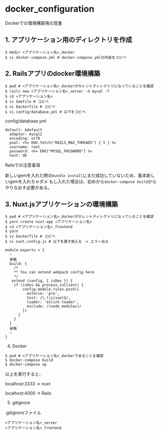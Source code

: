 # docker_configuration

Dockerでの環境構築用の覚書

## 1. アプリケーション用のディレクトリを作成

```
$ mkdir <アプリケーション名>_docker
$ vi docker-compose.yml # docker-compose.ymlの内容をコピペ
```

## 2. Railsアプリのdocker環境構築

```
$ pwd # <アプリケーション名>_dockerがカレントディレクトリになっていることを確認
$ rails new <アプリケーション名>_server -d mysql -T
$ cd <アプリケーション名>
$ vi Gemfile # コピペ
$ vi Dockerfile # コピペ
$ vi config/database.yml # 以下をコピペ
```


config/database.yml
```
default: &default
  adapter: mysql2
  encoding: utf8
  pool: <%= ENV.fetch("RAILS_MAX_THREADS") { 5 } %>
  username: root
  password: <%= ENV["MYSQL_PASSWORD"] %>
  host: db
```

Railsでの注意事項

新しいgemを入れた際の`bundle install`にまだ成功していないため、基本新しいgemを入れちゃダメ
もし入れた場合は、初めから`docker-compose build`からやりなおす必要がある。

## 3. Nuxt.jsアプリケーションの環境構築

```
$ pwd # <アプリケーション名>_dockerがカレントディレクトリになっていることを確認
$ yarn create nuxt-app <アプリケーション名>
$ cd <アプリケーション名>_frontend
$ yarn
$ vi Dockerfile # コピペ
$ vi nuxt.config.js # 以下を書き換える -> エラー出る
```

```
module.exports = {
  ~
  省略
  build: {
    /*
    ** You can extend webpack config here
    */
   extend (config, { isDev }) {
    if (isDev && process.isClient) {
        config.module.rules.push({
          enforce: 'pre',
          test: /\.(js|vue)$/,
          loader: 'eslint-loader',
          exclude: /(node_modules)/
        })
      }
    }
  }
  省略
  ~
}
```


4. Docker

```
$ pwd # <アプリケーション名>_dockerであることを確認
$ docker-compose build
$ docker-compose up
```

以上を実行すると、

localhost:3333  -> nuxt

localhost:4000 -> Rails

5. gitignore

.gitignoreファイル
```
<アプリケーション名>_server
<アプリケーション名>_frontend
```
